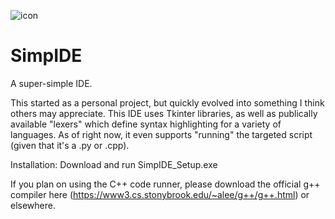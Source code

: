 ![icon](https://user-images.githubusercontent.com/60236014/128037484-b116307a-5e76-4d20-b213-a7b3bd89030d.png)
# SimpIDE
A super-simple IDE.

This started as a personal project, but quickly evolved into something I think others may appreciate. 
This IDE uses Tkinter libraries, as well as publically available "lexers" which define syntax highlighting for a variety of languages. As of right now, it even supports "running" the targeted script (given that it's a .py or .cpp). 

Installation:
Download and run SimpIDE_Setup.exe

If you plan on using the C++ code runner, please download the official g++ compiler here (https://www3.cs.stonybrook.edu/~alee/g++/g++.html) or elsewhere.
